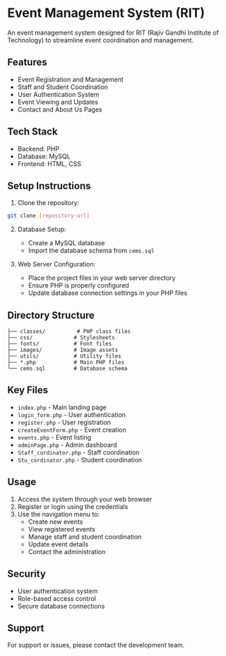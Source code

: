 # Event Management System (RIT)

An event management system designed for RIT (Rajiv Gandhi Institute of Technology) to streamline event coordination and management.

## Features

- Event Registration and Management
- Staff and Student Coordination
- User Authentication System
- Event Viewing and Updates
- Contact and About Us Pages

## Tech Stack

- Backend: PHP
- Database: MySQL
- Frontend: HTML, CSS

## Setup Instructions

1. Clone the repository:
```bash
git clone [repository-url]
```

2. Database Setup:
   - Create a MySQL database
   - Import the database schema from `cems.sql`

3. Web Server Configuration:
   - Place the project files in your web server directory
   - Ensure PHP is properly configured
   - Update database connection settings in your PHP files

## Directory Structure

```
├── classes/          # PHP class files
├── css/             # Stylesheets
├── fonts/           # Font files
├── images/          # Image assets
├── utils/           # Utility files
├── *.php            # Main PHP files
└── cems.sql         # Database schema
```

## Key Files

- `index.php` - Main landing page
- `login_form.php` - User authentication
- `register.php` - User registration
- `createEventForm.php` - Event creation
- `events.php` - Event listing
- `adminPage.php` - Admin dashboard
- `Staff_cordinator.php` - Staff coordination
- `Stu_cordinator.php` - Student coordination

## Usage

1. Access the system through your web browser
2. Register or login using the credentials
3. Use the navigation menu to:
   - Create new events
   - View registered events
   - Manage staff and student coordination
   - Update event details
   - Contact the administration

## Security

- User authentication system
- Role-based access control
- Secure database connections

## Support

For support or issues, please contact the development team.
